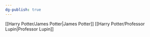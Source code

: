 ```yaml
---
dg-publish: true
---
```

[[Harry Potter/James Potter\|James Potter]]
[[Harry Potter/Professor Lupin\|Professor Lupin]]
